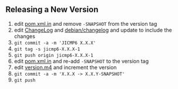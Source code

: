 Releasing a New Version
-----------------------

1. edit [pom.xml.in](./pom.xml.in) and remove `-SNAPSHOT` from the version tag
2. edit [ChangeLog](./ChangeLog) and [debian/changelog](./debian/changelog) and update to include the changes
3. `git commit -a -m 'JICMP6 X.X.X'`
4. `git tag -s jicmp6-X.X.X-1`
5. `git push origin jicmp6-X.X.X-1`
6. edit [pom.xml.in](./pom.xml.in) and re-add `-SNAPSHOT` to the version tag
7. edit [version.m4](./version.m4) and increment the version
8. `git commit -a -m 'X.X.X -> X.X.Y-SNAPSHOT'`
9. `git push`
